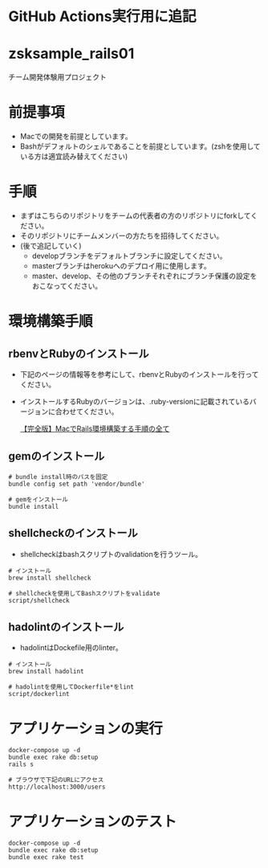 # GitHub Actions実行用に追記

# zsksample_rails01

チーム開発体験用プロジェクト

# 前提事項

- Macでの開発を前提としています。
- Bashがデフォルトのシェルであることを前提としています。(zshを使用している方は適宜読み替えてください)

# 手順

- まずはこちらのリポジトリをチームの代表者の方のリポジトリにforkしてください。
- そのリポジトリにチームメンバーの方たちを招待してください。
- (後で追記していく)
  - developブランチをデフォルトブランチに設定してください。
  - masterブランチはherokuへのデプロイ用に使用します。
  - master、develop、その他のブランチそれぞれにブランチ保護の設定をおこなってください。

# 環境構築手順

## rbenvとRubyのインストール

- 下記のページの情報等を参考にして、rbenvとRubyのインストールを行ってください。
- インストールするRubyのバージョンは、.ruby-versionに記載されているバージョンに合わせてください。

  [【完全版】MacでRails環境構築する手順の全て](https://qiita.com/kodai_0122/items/56168eaec28eb7b1b93b)

## gemのインストール

```
# bundle install時のパスを固定
bundle config set path 'vendor/bundle'

# gemをインストール
bundle install
```

## shellcheckのインストール

- shellcheckはbashスクリプトのvalidationを行うツール。

```
# インストール
brew install shellcheck

# shellcheckを使用してBashスクリプトをvalidate
script/shellcheck
```

## hadolintのインストール

- hadolintはDockefile用のlinter。

```
# インストール
brew install hadolint

# hadolintを使用してDockerfile*をlint
script/dockerlint
```

# アプリケーションの実行

```
docker-compose up -d
bundle exec rake db:setup
rails s

# ブラウザで下記のURLにアクセス
http://localhost:3000/users
```

# アプリケーションのテスト

```
docker-compose up -d
bundle exec rake db:setup
bundle exec rake test
```
